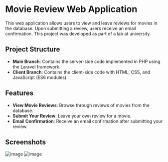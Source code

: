 # Movie Review Web Application

This web application allows users to view and leave reviews for movies in the database. Upon submitting a review, users receive an email confirmation. This project was developed as part of a lab at university.

## Project Structure

- **Main Branch**: Contains the server-side code implemented in PHP using the Laravel framework.
- **Client Branch**: Contains the client-side code with HTML, CSS, and JavaScript (ES6 modules).

## Features

- **View Movie Reviews**: Browse through reviews of movies from the database.
- **Submit Your Review**: Leave your own review for a movie.
- **Email Confirmation**: Receive an email confirmation after submitting your review.

## Screenshots
![image](https://github.com/rishdor/movie-reviews/assets/66086647/fd07b95e-2275-4ca7-9768-1ac7479d27fb)
![image](https://github.com/rishdor/movie-reviews/assets/66086647/38e8e7d0-0ae3-44da-8478-c0987982ea0c)


